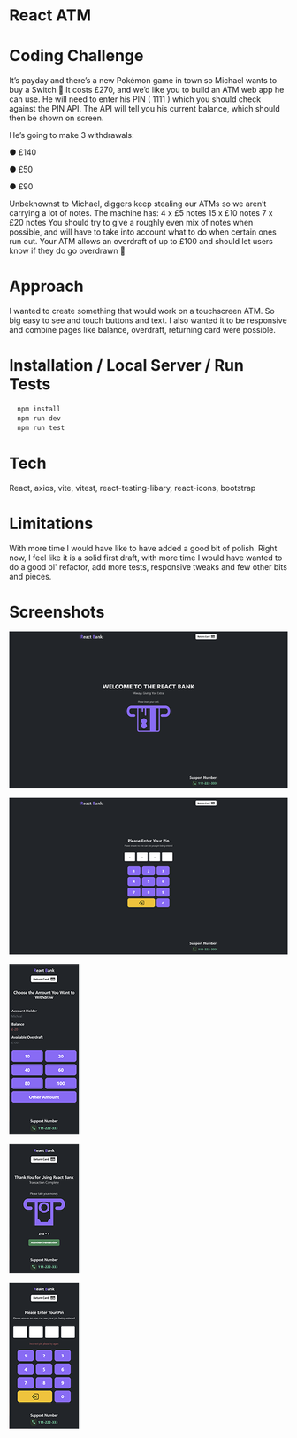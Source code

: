 # React ATM 

# Coding Challenge
It’s payday and there’s a new Pokémon game in town so Michael wants to buy a Switch 🎉 It costs £270, and we’d like you to build an ATM web app he can use. He will need to enter his PIN ( 1111 ) which you should check against the PIN API. The API will tell you his current balance, which should then be shown on screen.

He’s going to make 3 withdrawals:

● £140

● £50

● £90

Unbeknownst to Michael, diggers keep stealing our ATMs so we aren’t carrying a lot of notes. The machine has: 4 x £5 notes 15 x £10 notes 7 x £20 notes You should try to give a roughly even mix of notes when possible, and will have to take into account what to do when certain ones run out. Your ATM allows an overdraft of up to £100 and should let users know if they do go overdrawn 😬

# Approach
I wanted to create something that would work on a touchscreen ATM. So big easy to see and touch buttons and text. I also wanted it to be responsive and combine pages like balance, overdraft, returning card were possible.

# Installation / Local Server / Run Tests
```bash
  npm install
  npm run dev
  npm run test
```

# Tech
React, axios, vite, vitest, react-testing-libary, react-icons, bootstrap

# Limitations
With more time I would have like to have added a good bit of polish. Right now, I feel like it is a solid first draft, with more time I would have wanted to do a good ol' refactor, add more tests, responsive tweaks and few other bits and pieces.

# Screenshots
![screenshot 1](https://github.com/stevenmcstravog/react-atm/blob/main/screenshot-1.png)


![screenshot 2](https://github.com/stevenmcstravog/react-atm/blob/main/screenshot-2.png)


![screenshot 3](https://github.com/stevenmcstravog/react-atm/blob/main/screenshot-3.png)


![screenshot 4](https://github.com/stevenmcstravog/react-atm/blob/main/screenshot-4.png)


![screenshot 5](https://github.com/stevenmcstravog/react-atm/blob/main/screenshot-5.png)

